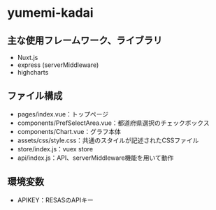 # yumemi-kadai

## 主な使用フレームワーク、ライブラリ
- Nuxt.js
- express (serverMiddleware)
- highcharts

## ファイル構成
- pages/index.vue：トップページ
- components/PrefSelectArea.vue：都道府県選択のチェックボックス
- components/Chart.vue：グラフ本体
- assets/css/style.css：共通のスタイルが記述されたCSSファイル
- store/index.js：vuex store
- api/index.js：API、serverMiddleware機能を用いて動作

## 環境変数
- APIKEY：RESASのAPIキー

